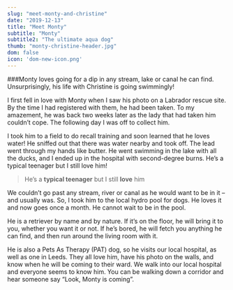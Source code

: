 ```yaml
---
slug: "meet-monty-and-christine"
date: "2019-12-13"
title: "Meet Monty"
subtitle: "Monty"
subtitle2: "The ultimate aqua dog"
thumb: "monty-christine-header.jpg"
dom: false
icon: 'dom-new-icon.png'
---
```


###Monty loves going for a dip in any stream, lake or canal he can find. Unsurprisingly, his life with Christine is going swimmingly!

I first fell in love with Monty when I saw his photo on a Labrador rescue site. By the time I had registered with them, he had been taken. To my amazement, he was back two weeks later as the lady that had taken him couldn’t cope. The following day I was off to collect him.

I took him to a field to do recall training and soon learned that he loves water! He sniffed out that there was water nearby and took off. The lead went through my hands like butter. He went swimming in the lake with all the ducks, and I ended up in the hospital with second-degree burns. He’s a typical teenager but I still love him!

> He’s a **typical teenager** but I still **love** him

We couldn’t go past any stream, river or canal as he would want to be in it – and usually was. So, I took him to the local hydro pool for dogs. He loves it and now goes once a month. He cannot wait to be in the pool.

He is a retriever by name and by nature. If it’s on the floor, he will bring it to you, whether you want it or not. If he’s bored, he will fetch you anything he can find, and then run around the living room with it.

He is also a Pets As Therapy (PAT) dog, so he visits our local hospital, as well as one in Leeds. They all love him, have his photo on the walls, and know when he will be coming to their ward. We walk into our local hospital and everyone seems to know him. You can be walking down a corridor and hear someone say “Look, Monty is coming”.
